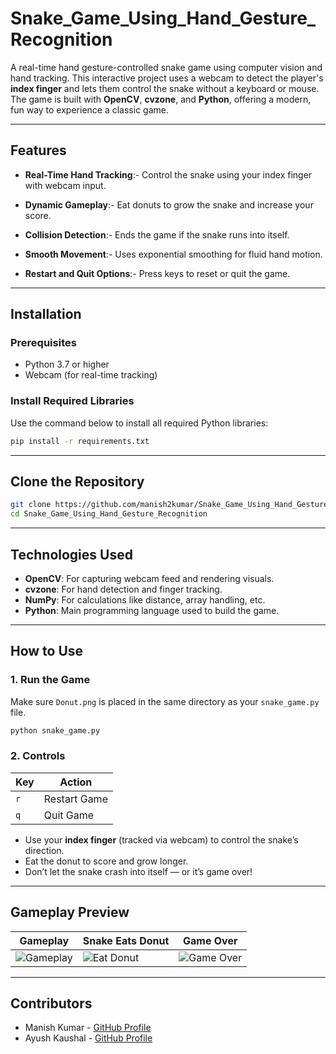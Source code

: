 # Snake_Game_Using_Hand_Gesture_Recognition

A real-time hand gesture-controlled snake game using computer vision and hand tracking. This interactive project uses a webcam to detect the player's **index finger** and lets them control the snake without a keyboard or mouse. The game is built with **OpenCV**, **cvzone**, and **Python**, offering a modern, fun way to experience a classic game.

---

## Features

- **Real-Time Hand Tracking**:- Control the snake using your index finger with webcam input.

- **Dynamic Gameplay**:- Eat donuts to grow the snake and increase your score.

- **Collision Detection**:- Ends the game if the snake runs into itself.

- **Smooth Movement**:- Uses exponential smoothing for fluid hand motion.

- **Restart and Quit Options**:- Press keys to reset or quit the game.

---

## Installation

### Prerequisites

- Python 3.7 or higher
- Webcam (for real-time tracking)

### Install Required Libraries

Use the command below to install all required Python libraries:

```bash
pip install -r requirements.txt
```

---

## Clone the Repository

```bash
git clone https://github.com/manish2kumar/Snake_Game_Using_Hand_Gesture_Recognition
cd Snake_Game_Using_Hand_Gesture_Recognition
```

---

## Technologies Used

- **OpenCV**: For capturing webcam feed and rendering visuals.
- **cvzone**: For hand detection and finger tracking.
- **NumPy**: For calculations like distance, array handling, etc.
- **Python**: Main programming language used to build the game.

---

## How to Use

### 1. Run the Game

Make sure `Donut.png` is placed in the same directory as your `snake_game.py` file.

```bash
python snake_game.py
```

### 2. Controls

| Key | Action       |
|-----|--------------|
| `r` | Restart Game |
| `q` | Quit Game    |

- Use your **index finger** (tracked via webcam) to control the snake’s direction.  
- Eat the donut to score and grow longer.  
- Don’t let the snake crash into itself — or it’s game over!

---

## Gameplay Preview

| Gameplay             | Snake Eats Donut       | Game Over             |
|----------------------|------------------------|------------------------|
| ![Gameplay](https://media.giphy.com/media/3o7qE6pQ8JQfu9ZcdK/giphy.gif) | ![Eat Donut](https://media.giphy.com/media/ASd0Ukj0y3qMM/giphy.gif) | ![Game Over](https://media.giphy.com/media/xT9IgzoKnwFNmISR8I/giphy.gif) |


---

## Contributors
- Manish Kumar - [GitHub Profile](https://github.com/manish2kumar)
- Ayush Kaushal - [GitHub Profile]( https://github.com/Ayushkaushal13)

